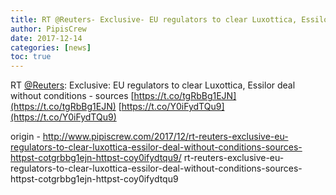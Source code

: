 ```yaml
---
title: RT @Reuters- Exclusive- EU regulators to clear Luxottica, Essilor deal without conditions - sources https-//t.co/tgRbBg1EJN https-//t.co/Y0iFydTQu9
author: PipisCrew
date: 2017-12-14
categories: [news]
toc: true
---
```


RT [@Reuters](https://twitter.com/@Reuters): Exclusive: EU regulators to clear Luxottica, Essilor deal without conditions - sources [https://t.co/tgRbBg1EJN](https://t.co/tgRbBg1EJN) [https://t.co/Y0iFydTQu9](https://t.co/Y0iFydTQu9)

origin - http://www.pipiscrew.com/2017/12/rt-reuters-exclusive-eu-regulators-to-clear-luxottica-essilor-deal-without-conditions-sources-httpst-cotgrbbg1ejn-httpst-coy0ifydtqu9/ rt-reuters-exclusive-eu-regulators-to-clear-luxottica-essilor-deal-without-conditions-sources-httpst-cotgrbbg1ejn-httpst-coy0ifydtqu9
